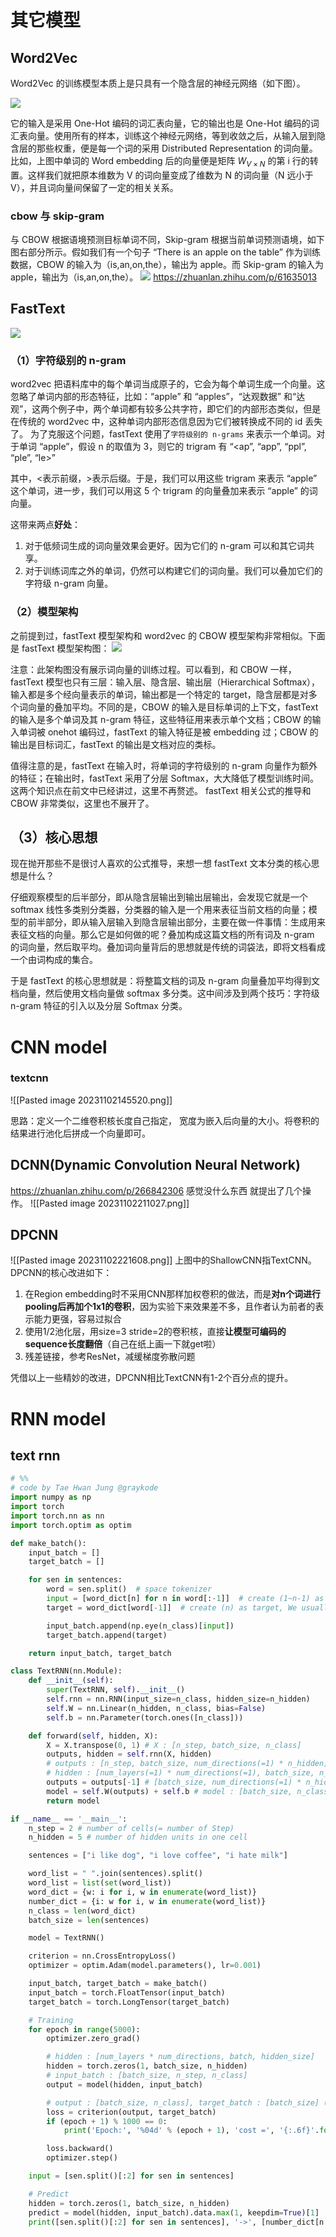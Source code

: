# 其它模型
## Word2Vec
Word2Vec 的训练模型本质上是只具有一个隐含层的神经元网络（如下图）。

![](<assets/1698915504063.png>)

它的输入是采用 One-Hot 编码的词汇表向量，它的输出也是 One-Hot 编码的词汇表向量。使用所有的样本，训练这个神经元网络，等到收敛之后，从输入层到隐含层的那些权重，便是每一个词的采用 Distributed Representation 的词向量。比如，上图中单词的 Word embedding 后的向量便是矩阵 $W_{V×N}$ 的第 i 行的转置。这样我们就把原本维数为 V 的词向量变成了维数为 N 的词向量（N 远小于 V），并且词向量间保留了一定的相关关系。

### cbow 与 skip-gram
与 CBOW 根据语境预测目标单词不同，Skip-gram 根据当前单词预测语境，如下图右部分所示。假如我们有一个句子 “There is an apple on the table” 作为训练数据，CBOW 的输入为（is,an,on,the），输出为 apple。而 Skip-gram 的输入为 apple，输出为（is,an,on,the）。
![](<assets/1698915504277.png>)
https://zhuanlan.zhihu.com/p/61635013

## FastText

![](<assets/1698918124215.png>)
### （1）字符级别的 n-gram
word2vec 把语料库中的每个单词当成原子的，它会为每个单词生成一个向量。这忽略了单词内部的形态特征，比如：“apple” 和 “apples”，“达观数据” 和“达观”，这两个例子中，两个单词都有较多公共字符，即它们的内部形态类似，但是在传统的 word2vec 中，这种单词内部形态信息因为它们被转换成不同的 id 丢失了。
为了克服这个问题，fastText 使用了`字符级别的 n-grams` 来表示一个单词。对于单词 “apple”，假设 n 的取值为 3，则它的 trigram 有 “<ap”, “app”, “ppl”, “ple”, “le>”

其中，<表示前缀，>表示后缀。于是，我们可以用这些 trigram 来表示 “apple” 这个单词，进一步，我们可以用这 5 个 trigram 的向量叠加来表示 “apple” 的词向量。

这带来两点**好处**：
1. 对于低频词生成的词向量效果会更好。因为它们的 n-gram 可以和其它词共享。
2. 对于训练词库之外的单词，仍然可以构建它们的词向量。我们可以叠加它们的字符级 n-gram 向量。
### （2）模型架构
之前提到过，fastText 模型架构和 word2vec 的 CBOW 模型架构非常相似。下面是 fastText 模型架构图：
![](<assets/1698918124215.png>)

注意：此架构图没有展示词向量的训练过程。可以看到，和 CBOW 一样，fastText 模型也只有三层：输入层、隐含层、输出层（Hierarchical Softmax），输入都是多个经向量表示的单词，输出都是一个特定的 target，隐含层都是对多个词向量的叠加平均。不同的是，CBOW 的输入是目标单词的上下文，fastText 的输入是多个单词及其 n-gram 特征，这些特征用来表示单个文档；CBOW 的输入单词被 onehot 编码过，fastText 的输入特征是被 embedding 过；CBOW 的输出是目标词汇，fastText 的输出是文档对应的类标。

值得注意的是，fastText 在输入时，将单词的字符级别的 n-gram 向量作为额外的特征；在输出时，fastText 采用了分层 Softmax，大大降低了模型训练时间。这两个知识点在前文中已经讲过，这里不再赘述。
fastText 相关公式的推导和 CBOW 非常类似，这里也不展开了。

## （3）核心思想

现在抛开那些不是很讨人喜欢的公式推导，来想一想 fastText 文本分类的核心思想是什么？

仔细观察模型的后半部分，即从隐含层输出到输出层输出，会发现它就是一个 softmax 线性多类别分类器，分类器的输入是一个用来表征当前文档的向量；模型的前半部分，即从输入层输入到隐含层输出部分，主要在做一件事情：生成用来表征文档的向量。那么它是如何做的呢？叠加构成这篇文档的所有词及 n-gram 的词向量，然后取平均。叠加词向量背后的思想就是传统的词袋法，即将文档看成一个由词构成的集合。

于是 fastText 的核心思想就是：将整篇文档的词及 n-gram 向量叠加平均得到文档向量，然后使用文档向量做 softmax 多分类。这中间涉及到两个技巧：字符级 n-gram 特征的引入以及分层 Softmax 分类。

# CNN model
### textcnn
![[Pasted image 20231102145520.png]]

思路：定义一个二维卷积核长度自己指定， 宽度为嵌入后向量的大小。将卷积的结果进行池化后拼成一个向量即可。

## DCNN(Dynamic Convolution Neural Network)
https://zhuanlan.zhihu.com/p/266842306
感觉没什么东西 就提出了几个操作。
![[Pasted image 20231102211027.png]]
## DPCNN
![[Pasted image 20231102221608.png]]
上图中的ShallowCNN指TextCNN。DPCNN的核心改进如下：

1. 在Region embedding时不采用CNN那样加权卷积的做法，而是**对n个词进行pooling后再加个1x1的卷积**，因为实验下来效果差不多，且作者认为前者的表示能力更强，容易过拟合
2. 使用1/2池化层，用size=3 stride=2的卷积核，直接**让模型可编码的sequence长度翻倍**（自己在纸上画一下就get啦）
3. 残差链接，参考ResNet，减缓梯度弥散问题

凭借以上一些精妙的改进，DPCNN相比TextCNN有1-2个百分点的提升。



# RNN model

## text rnn

```python
# %%
# code by Tae Hwan Jung @graykode
import numpy as np
import torch
import torch.nn as nn
import torch.optim as optim

def make_batch():
    input_batch = []
    target_batch = []

    for sen in sentences:
        word = sen.split()  # space tokenizer
        input = [word_dict[n] for n in word[:-1]]  # create (1~n-1) as input
        target = word_dict[word[-1]]  # create (n) as target, We usually call this 'casual language model'

        input_batch.append(np.eye(n_class)[input])
        target_batch.append(target)

    return input_batch, target_batch

class TextRNN(nn.Module):
    def __init__(self):
        super(TextRNN, self).__init__()
        self.rnn = nn.RNN(input_size=n_class, hidden_size=n_hidden)
        self.W = nn.Linear(n_hidden, n_class, bias=False)
        self.b = nn.Parameter(torch.ones([n_class]))

    def forward(self, hidden, X):
        X = X.transpose(0, 1) # X : [n_step, batch_size, n_class]
        outputs, hidden = self.rnn(X, hidden)
        # outputs : [n_step, batch_size, num_directions(=1) * n_hidden]
        # hidden : [num_layers(=1) * num_directions(=1), batch_size, n_hidden]
        outputs = outputs[-1] # [batch_size, num_directions(=1) * n_hidden]
        model = self.W(outputs) + self.b # model : [batch_size, n_class]
        return model

if __name__ == '__main__':
    n_step = 2 # number of cells(= number of Step)
    n_hidden = 5 # number of hidden units in one cell

    sentences = ["i like dog", "i love coffee", "i hate milk"]

    word_list = " ".join(sentences).split()
    word_list = list(set(word_list))
    word_dict = {w: i for i, w in enumerate(word_list)}
    number_dict = {i: w for i, w in enumerate(word_list)}
    n_class = len(word_dict)
    batch_size = len(sentences)

    model = TextRNN()

    criterion = nn.CrossEntropyLoss()
    optimizer = optim.Adam(model.parameters(), lr=0.001)

    input_batch, target_batch = make_batch()
    input_batch = torch.FloatTensor(input_batch)
    target_batch = torch.LongTensor(target_batch)

    # Training
    for epoch in range(5000):
        optimizer.zero_grad()

        # hidden : [num_layers * num_directions, batch, hidden_size]
        hidden = torch.zeros(1, batch_size, n_hidden)
        # input_batch : [batch_size, n_step, n_class]
        output = model(hidden, input_batch)

        # output : [batch_size, n_class], target_batch : [batch_size] (LongTensor, not one-hot)
        loss = criterion(output, target_batch)
        if (epoch + 1) % 1000 == 0:
            print('Epoch:', '%04d' % (epoch + 1), 'cost =', '{:.6f}'.format(loss))

        loss.backward()
        optimizer.step()

    input = [sen.split()[:2] for sen in sentences]

    # Predict
    hidden = torch.zeros(1, batch_size, n_hidden)
    predict = model(hidden, input_batch).data.max(1, keepdim=True)[1]
    print([sen.split()[:2] for sen in sentences], '->', [number_dict[n.item()] for n in predict.squeeze()])
```